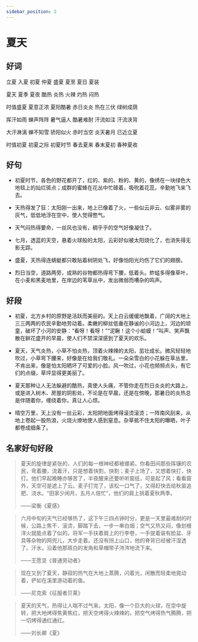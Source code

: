 ```yaml
---
sidebar_position: 2
---
```


# 夏天

## 好词

立夏 入夏 初夏 仲夏 盛夏 夏至 夏日 夏装

夏天 夏季 夏夜 酷热 炎热 火辣 灼热 闷热

时值盛夏 夏意正浓 夏阳酷暑 赤日炎炎 热在三伏 绿树成荫

挥汗如雨 蝉声阵阵 暑气逼人 酷暑难耐 汗流如注 汗流浃背

大汗淋漓 蝉不知雪 骄阳似火 赤时当空 炎天暑月 已近立夏

时值初夏 初夏之际 初夏时节 春去夏来 春末夏初 春种夏收

## 好句

- 初夏时节，各色的野花都开了，红的、紫的、粉的、黄的，像绣在一块绿色大地毯上的灿烂斑点；成群的蜜蜂在花丛中忙碌着，吸吮着花蕊，辛勤地飞来飞去。

- 天热得发了狂：太阳刚一出来，地上已像着了火，一些似云非云、似雾非雾的灰气，低低地浮在空中，使人觉得憋气。

- 天气闷热得要命，一丝风也没有，稠乎乎的空气好像凝住了。

- 七月，透蓝的天空，悬着火球般的太阳，云彩好似被太阳烧化了，也消失得无影无踪。

- 盛夏，天热得连蜻蜓都只敢贴着树阴处飞，好像怕阳光灼伤了它们的翅膀。

- 烈日当空，道路两旁，成熟的谷物都热得弯下腰，低着头。蚱蜢多得像草叶，在小麦和黑麦地里，在岸边的苇草丛中，发出微弱而嘈杂的鸣声。

## 好段

- 初夏，北方乡村的原野是活跃而美丽的。天上白云缓缓地飘着，广阔的大地上三三两两的农民辛勤地劳动着。柔嫩的柳丝低垂在静谧的小河边上，河边的顽童，破坏了小河的安静：“看呀！看呀！”“泥鳅！这个小蛤蟆！”叫声、笑声飘散在鲜花盛开的早晨，使人们不禁深深感到了夏天的欢乐。

- 夏天，天气炎热，小草不怕炎热，顶着火辣辣的太阳，茁壮成长。微风轻轻地吹过，小草弯下腰来，好像是在给我们敬礼。一朵朵雪白的小花躲在草丛里，不肯出来，像是怕太阳晒坏了可爱的小脸。风一吹过，小花也频频点头，有它们的点缀，草坪显得更美丽了。

- 夏天那种让人无法躲避的酷热，真使人头痛，不管你走在烈日炎炎的大路上，或是进入树木、房屋的阴影处，不论是在早晨，还是在傍晚，那暑日的炎热总是伴随着你，缠绕着你，真让人心烦。

- 晴空万里，天上没有一丝云彩，太阳把地面烤得滚烫滚烫；一阵南风刮来，从地上卷起一股热浪，火烧火燎地使人感到窒息。杂草抵不住太阳的曝晒，叶子都卷成细条了。

## 名家好句好段

> 夏天的旋律是紧张的，人们的每一根神经都被绷紧。你看田间那些挥镰的农民，弯着腰，流着汗，只是想着快割，快割；麦子上场了，又想着快打，快打。他们早起晚睡亦够苦了，半夜醒来还要听听窗纸，可是起了风；看看窗外，天空可是遮上了云。麦子打完了，该松一口气了，又得赶快去给秋苗追肥、浇水。“田家少闲月，五月人倍忙”，他们的肩上挑着夏秋两季。
>
> ——梁衡《夏感》

> 六月中旬的天气已经够热了，这下午三四点钟时分，更是一天里最难耐的时候，公路上焦干、滚烫，脚踏下去，一步一串白烟；空气又热又闷，像划根洋火就能点着了似的。将军一手扶着肩上的行李卷，一手提着装有脸盆、牙具等杂物的网兜儿，大步走着。还没有拐上山口，他的脊背已经被汗湿透了。汗水，沿着他那斑白的发角和草帽带子涔涔地流下来。
>
> ——王愿坚《普通劳动者》

> 现在又到了夏天，静寂的热气在大地上蒸腾，闪着光，闲散而轻柔地晃动着，俨如在溪里游动着的鱼。
>
> ——尼克索《征服者贝莱》

> 夏天的天气，热得让人喘不过气来。太阳，像一个巨大的火球，在空中旋转，把大地烤得焦黄焦红，把天空烤得火辣辣的，把空气烤得热气腾腾，把一切烤得通红通红。
>
> ——刘长卿《夏》
